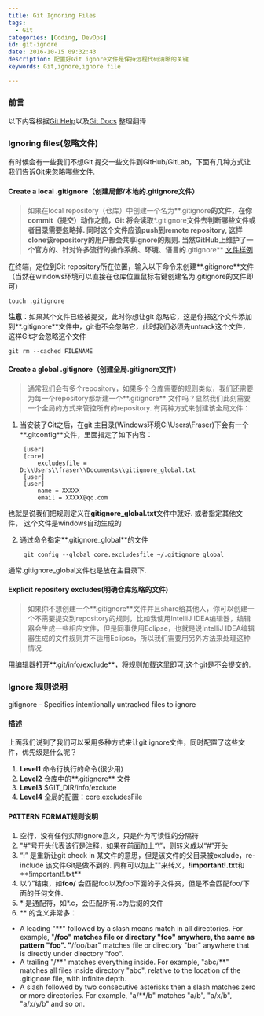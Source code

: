 ```yaml
---
title: Git Ignoring Files
tags:
  - Git
categories: [Coding, DevOps]
id: git-ignore
date: 2016-10-15 09:32:43
description: 配置好Git ignore文件是保持远程代码清晰的关键
keywords: Git,ignore,ignore file

---
```

### 前言
以下内容根据[Git Help](https://help.github.com/articles/ignoring-files/)以及[Git Docs](https://git-scm.com/docs/gitignore) 整理翻译
### Ignoring files(忽略文件)
有时候会有一些我们不想Git 提交一些文件到GitHub/GitLab，下面有几种方式让我们告诉Git来忽略哪些文件.

<!-- more -->

#### Create a local .gitignore（创建局部/本地的.gitignore文件）
>如果在local repository（仓库）中创建一个名为**.gitignore**的文件，在你commit（提交）动作之前，Git 将会读取***.gitignore**文件去判断哪些文件或者目录需要忽略掉. 同时这个文件应该push到remote repository, 这样clone该repository的用户都会共享ignore的规则. 当然GitHub上维护了一个官方的、针对许多流行的操作系统、环境、语言的**.gitignore** [文件样例](https://github.com/github/gitignore)

在终端，定位到Git repository所在位置，输入以下命令来创建**.gitignore**文件（当然在windows环境可以直接在仓库位置鼠标右键创建名为.gitignore的文件即可）

	touch .gitignore

**注意**：如果某个文件已经被提交，此时你想让git 忽略它，这是你把这个文件添加到**.gitignore**文件中，git也不会忽略它，此时我们必须先untrack这个文件，这样Git才会忽略这个文件

	git rm --cached FILENAME

#### Create a global .gitignore（创建全局.gitignore文件）
>通常我们会有多个repository，如果多个仓库需要的规则类似，我们还需要为每一个repository都新建一个**.gitignore** 文件吗？显然我们此刻需要一个全局的方式来管控所有的repository. 有两种方式来创建该全局文件：

1. 当安装了Git之后，在git 主目录(Windows环境C:\Users\Fraser\)下会有一个**.gitconfig**文件，里面指定了如下内容：

		[user]
		[core]
			excludesfile = D:\\Users\\fraser\\Documents\\gitignore_global.txt
		[user]
		[user]
			name = XXXXX
			email = XXXXX@qq.com
也就是说我们把规则定义在**gitignore_global.txt**文件中就好. 或者指定其他文件， 这个文件是windows自动生成的

2. 通过命令指定**.gitignore_global**的文件

		git config --global core.excludesfile ~/.gitignore_global
通常.gitignore_global文件也是放在主目录下.

#### Explicit repository excludes(明确仓库忽略的文件)
> 如果你不想创建一个**.gitignore**文件并且share给其他人，你可以创建一个不需要提交到repository的规则，比如我使用IntelliJ IDEA编辑器，编辑器会生成一些相应文件，但是同事使用Eclipse，也就是说IntelliJ IDEA编辑器生成的文件规则并不适用Eclipse，所以我们需要用另外方法来处理这种情况.

用编辑器打开**.git/info/exclude**，将规则加载这里即可,这个git是不会提交的.

### Ignore 规则说明
gitignore - Specifies intentionally untracked files to ignore

#### 描述
上面我们说到了我们可以采用多种方式来让git ignore文件，同时配置了这些文件，优先级是什么呢？
1. **Level1**
命令行执行的命令(很少用)
2. **Level2**
仓库中的**.gitignore** 文件
3. **Level3**
$GIT_DIR/info/exclude
4. **Level4**
全局的配置：core.excludesFile

#### PATTERN FORMAT规则说明
1. 空行，没有任何实际ignore意义，只是作为可读性的分隔符
2. "#"号开头代表该行是注释，如果在前面加上“\”，则转义成以“#”开头
3. “!” 是重新让git check in 某文件的意思，但是该文件的父目录被exclude，re-include 该文件Git是做不到的. 同样可以加上"\"来转义，**!important!.txt**和**\!important!.txt**
4. 以“/”结束，如**foo/** 会匹配foo以及foo下面的子文件夹，但是不会匹配foo/下面的任何文件.
5. \* 是通配符，如*.c，会匹配所有.c为后缀的文件
6. \** 的含义非常多：
+ A leading "\**" followed by a slash means match in all directories. For example, "**/foo" matches file or directory "foo" anywhere, the same as pattern "foo". "**/foo/bar" matches file or directory "bar" anywhere that is directly under directory "foo".
+ A trailing "/\**" matches everything inside. For example, "abc/**" matches all files inside directory "abc", relative to the location of the .gitignore file, with infinite depth.
+ A slash followed by two consecutive asterisks then a slash matches zero or more directories. For example, "a/**/b" matches "a/b", "a/x/b", "a/x/y/b" and so on.
